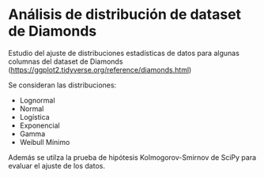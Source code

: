 # Análisis de distribución de dataset de Diamonds

Estudio del ajuste de distribuciones estadísticas de datos para algunas columnas del dataset de Diamonds (https://ggplot2.tidyverse.org/reference/diamonds.html)

Se consideran las distribuciones:
- Lognormal
- Normal
- Logística
- Exponencial
- Gamma
- Weibull Mínimo

Además se utilza la prueba de hipótesis Kolmogorov-Smirnov de SciPy para evaluar el ajuste de los datos.
